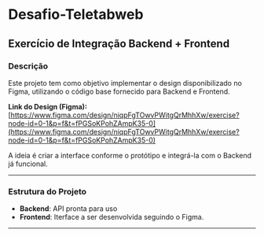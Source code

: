 # Desafio-Teletabweb

## Exercício de Integração Backend + Frontend

### Descrição
Este projeto tem como objetivo implementar o design disponibilizado no Figma, utilizando o código base fornecido para Backend e Frontend.

**Link do Design (Figma):**  
[https://www.figma.com/design/niqpFgTOwvPWitgQrMhhXw/exercise?node-id=0-1&p=f&t=fPGSoKPohZAmpK35-0](https://www.figma.com/design/niqpFgTOwvPWitgQrMhhXw/exercise?node-id=0-1&p=f&t=fPGSoKPohZAmpK35-0)

A ideia é criar a interface conforme o protótipo e integrá-la com o Backend já funcional.

---

### Estrutura do Projeto
- **Backend**: API pronta para uso
- **Frontend**: Iterface a ser desenvolvida seguindo o Figma.

---
